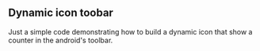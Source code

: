 ## Dynamic icon toobar
   Just a simple code demonstrating how to build a dynamic icon that show a counter in the android's toolbar.
